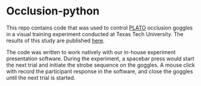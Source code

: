 # Occlusion-python
This repo contains code that was used to control <a href="http://www.translucent.ca/products/plato-visual-occlusion-spectacles/">PLATO</a> occlusion goggles in a visual training experiment conducted at Texas Tech University.
The results of this study are published <a href="http://journals.sagepub.com/doi/abs/10.1177/1541931213601859">here</a>.

The code was written to work natively with our in-house experiment presentation software. During the experiment, a spacebar press would start the next trial and initiate the strobe sequence on the goggles. A mouse click with record the participant response in the software, and close the goggles until the next trial is started.
